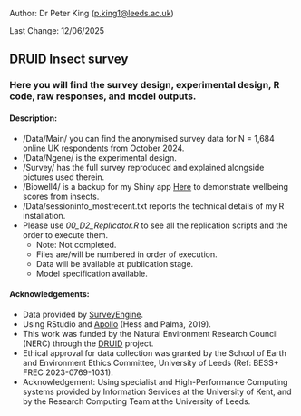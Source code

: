 Author: Dr Peter King (p.king1@leeds.ac.uk)

Last Change: 12/06/2025

## DRUID Insect survey
### Here you will find the survey design, experimental design, R code, raw responses, and model outputs.

#### Description:
- /Data/Main/ you can find the anonymised survey data for N = 1,684 online UK respondents from October 2024.
- /Data/Ngene/ is the experimental design.
- /Survey/ has the full survey reproduced and explained alongside pictures used therein.
- /Biowell4/ is a backup for my Shiny app [Here](https://pmpk20.shinyapps.io/biowell4/) to demonstrate wellbeing scores from insects.
- /Data/sessioninfo_mostrecent.txt reports the technical details of my R installation.
- Please use *00_D2_Replicator.R* to see all the replication scripts and the order to execute them.
  - Note: Not completed.
  - Files are/will be numbered in order of execution.
  - Data will be available at publication stage.
  - Model specification available.
 
#### Acknowledgements:
- Data provided by [SurveyEngine](https://surveyengine.com/).
- Using RStudio and [Apollo](https://apollochoicemodelling.com/) (Hess and Palma, 2019).
- This work was funded by the Natural Environment Research Council (NERC) through the [DRUID](https://druidproject.org.uk/) project.
- Ethical approval for data collection was granted by the School of Earth and Environment Ethics Committee, University of Leeds (Ref: BESS+ FREC 2023-0769-1031). 
- Acknowledgement: Using specialist and High-Performance Computing systems provided by Information Services at the University of Kent, and by the Research Computing Team at the University of Leeds.


